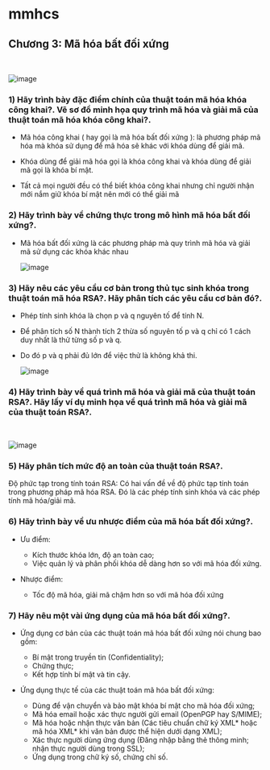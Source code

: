 # mmhcs

## Chương 3: Mã hóa bất đối xứng
<br>

  ![image](https://github.com/H4lst0n/mmhcs/assets/91616280/9a9c53be-64e9-4abb-84b4-560164315f42)

### 1) Hãy trình bày đặc điểm chính của thuật toán mã hóa khóa công khai?. Vẽ sơ đồ minh họa quy trình mã hóa và giải mã của thuật toán mã hóa khóa công khai?.

- Mã hóa công khai ( hay gọi là mã hóa bất đối xứng ): là phương pháp mã hóa mà khóa sử dụng để mã hóa sẽ khác với khóa dùng để giải mã.

- Khóa dùng để giải mã hóa gọi là khóa công khai và khóa dùng để giải mã gọi là khóa bí mật.

- Tất cả mọi người đều có thể biết khóa công khai nhưng chỉ người nhận mới nắm giữ khóa bí mật nên mới có thể giải mã


### 2) Hãy trình bày về chứng thực trong mô hình mã hóa bất đối xứng?.
- Mã hóa bất đối xứng là các phương pháp mà quy trình mã hóa và giải mã sử dụng các khóa khác nhau

  ![image](https://github.com/H4lst0n/mmhcs/assets/91616280/fc21b95c-bef9-44ae-a4ef-6afd9b13dbbc)


### 3) Hãy nêu các yêu cầu cơ bản trong thủ tục sinh khóa trong thuật toán mã hóa RSA?. Hãy phân tích các yêu cầu cơ bản đó?.

- Phép tính sinh khóa là chọn p và q nguyên tố để tính N.

- Để phân tích số N thành tích 2 thừa số nguyên tố p và q chỉ có 1 cách duy nhất là thử từng số p và q.

- Do đó p và q phải đủ lớn để việc thử là không khả thi.


  ![image](https://github.com/H4lst0n/mmhcs/assets/91616280/543a098e-ed1a-4bd3-b5b8-8350e76db796)


### 4) Hãy trình bày về quá trình mã hóa và giải mã của thuật toán RSA?. Hãy lấy ví dụ minh họa về quá trình mã hóa và giải mã của thuật toán RSA?.
<br>

  ![image](https://github.com/H4lst0n/mmhcs/assets/91616280/db7b470f-4643-4862-85fc-892d275339f4)

### 5) Hãy phân tích mức độ an toàn của thuật toán RSA?.

Độ phức tạp trong tính toán RSA:
Có hai vấn đề về độ phức tạp tính toán trong phương pháp mã hóa RSA. Đó là các 
phép tính sinh khóa và các phép tính mã hóa/giải mã.

### 6) Hãy trình bày về ưu nhược điểm của mã hóa bất đối xứng?.

- Ưu điểm:
  - Kích thước khóa lớn, độ an toàn cao;
  - Việc quản lý và phân phối khóa dễ dàng hơn so với mã hóa đối xứng.

- Nhược điểm:
  - Tốc độ mã hóa, giải mã chậm hơn so với mã hóa đối xứng
 
### 7) Hãy nêu một vài ứng dụng của mã hóa bất đối xứng?.

- Ứng dụng cơ bản của các thuật toán mã hóa bất đối xứng nói chung bao gồm: 
  - Bí mật trong truyền tin (Confidentiality);
  - Chứng thực;
  - Kết hợp tính bí mật và tin cậy.
    
- Ứng dụng thực tế của các thuật toán mã hóa bất đối xứng:
  - Dùng để vận chuyển và bảo mật khóa bí mật cho mã hóa đối xứng;
  - Mã hóa email hoặc xác thực người gửi email (OpenPGP hay S/MIME);
  - Mã hóa hoặc nhận thực văn bản (Các tiêu chuẩn chữ ký XML* hoặc mã hóa XML* khi văn bản được thể hiện dưới dạng XML);
  - Xác thực người dùng ứng dụng (Đăng nhập bằng thẻ thông minh; nhận thực người dùng trong SSL);
  - Ứng dụng trong chữ ký số, chứng chỉ số. 

